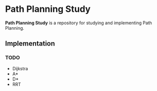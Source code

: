 # Path Planning Study

<b>Path Planning Study</b> is a repository for studying and implementing Path Planning.

## Implementation
### TODO
* Dijkstra
* A*
* D*
* RRT